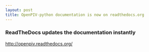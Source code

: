 ```yaml
---
layout: post
title: OpenPIV-python documentation is now on readthedocs.org
---
```


### ReadTheDocs updates the documentation instantly

<http://openpiv.readthedocs.org/>
